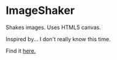 # ImageShaker
Shakes images. Uses HTML5 canvas.

Inspired by... I don't really know this time.

Find it [here.](http://drkabob.github.io/ImageShaker/)
